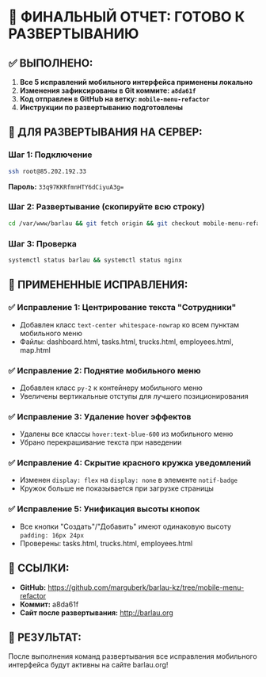 # 🎯 ФИНАЛЬНЫЙ ОТЧЕТ: ГОТОВО К РАЗВЕРТЫВАНИЮ

## ✅ ВЫПОЛНЕНО:
1. **Все 5 исправлений мобильного интерфейса применены локально**
2. **Изменения зафиксированы в Git коммите: `a8da61f`**
3. **Код отправлен в GitHub на ветку: `mobile-menu-refactor`**
4. **Инструкции по развертыванию подготовлены**

## 🚀 ДЛЯ РАЗВЕРТЫВАНИЯ НА СЕРВЕР:

### Шаг 1: Подключение
```bash
ssh root@85.202.192.33
```
**Пароль:** `33q97KKRfmnHTY6dCiyuA3g=`

### Шаг 2: Развертывание (скопируйте всю строку)
```bash
cd /var/www/barlau && git fetch origin && git checkout mobile-menu-refactor && git pull origin mobile-menu-refactor && systemctl reload nginx && systemctl restart barlau && echo 'Развертывание завершено!'
```

### Шаг 3: Проверка
```bash
systemctl status barlau && systemctl status nginx
```

## 📝 ПРИМЕНЕННЫЕ ИСПРАВЛЕНИЯ:

### ✅ Исправление 1: Центрирование текста "Сотрудники"
- Добавлен класс `text-center whitespace-nowrap` ко всем пунктам мобильного меню
- Файлы: dashboard.html, tasks.html, trucks.html, employees.html, map.html

### ✅ Исправление 2: Поднятие мобильного меню
- Добавлен класс `py-2` к контейнеру мобильного меню
- Увеличены вертикальные отступы для лучшего позиционирования

### ✅ Исправление 3: Удаление hover эффектов
- Удалены все классы `hover:text-blue-600` из мобильного меню
- Убрано перекрашивание текста при наведении

### ✅ Исправление 4: Скрытие красного кружка уведомлений
- Изменен `display: flex` на `display: none` в элементе `notif-badge`
- Кружок больше не показывается при загрузке страницы

### ✅ Исправление 5: Унификация высоты кнопок
- Все кнопки "Создать"/"Добавить" имеют одинаковую высоту `padding: 16px 24px`
- Проверены: tasks.html, trucks.html, employees.html

## 🔗 ССЫЛКИ:
- **GitHub:** https://github.com/marguberk/barlau-kz/tree/mobile-menu-refactor
- **Коммит:** a8da61f
- **Сайт после развертывания:** http://barlau.org

## 🎉 РЕЗУЛЬТАТ:
После выполнения команд развертывания все исправления мобильного интерфейса будут активны на сайте barlau.org! 